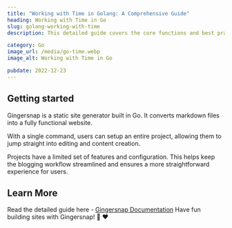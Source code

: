```yaml
---
title: "Working with Time in Golang: A Comprehensive Guide"
heading: Working with Time in Go
slug: golang-working-with-time
description: This detailed guide covers the core functions and best practices to effectively manage and manipulate time-based data in your Golang applications.

category: Go
image_url: /media/go-time.webp
image_alt: Working with Time in Go

pubdate: 2022-12-23
---
```


## Getting started

Gingersnap is a static site generator built in Go. It converts markdown files into a fully functional website.

With a single command, users can setup an entire project, allowing them to jump straight into editing and content creation.

Projects have a limited set of features and configuration. This helps keep the blogging workflow streamlined and ensures a more straightforward experience for users.

## Learn More

Read the detailed guide here - [Gingersnap Documentation](/docs/)
Have fun building sites with Gingersnap! 🍪 ❤️
